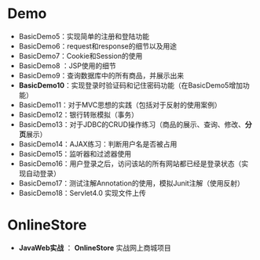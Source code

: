 # Demo

- BasicDemo5：实现简单的注册和登陆功能
- BasicDemo6：request和response的细节以及用途
- BasicDemo7：Cookie和Session的使用
- BasicDemo8 ：JSP使用的细节
- BasicDemo9：查询数据库中的所有商品，并展示出来
- **BasicDemo10**：实现登录时验证码和记住密码功能（在BasicDemo5增加功能）
- BasicDemo11：对于MVC思想的实践（包括对于反射的使用案例）
- BasicDemo12：银行转账模拟（事务）
- BasicDemo13：对于JDBC的CRUD操作练习（商品的展示、查询、修改、**分页**展示）
- BasicDemo14：AJAX练习：判断用户名是否被占用
- BasicDemo15：监听器和过滤器使用
- BasicDemo16：用户登录之后，访问该站的所有网站都已经是登录状态（实现自动登录）
- BasicDemo17：测试注解Annotation的使用，模拟Junit注解（使用反射）
- BasicDemo18：Servlet4.0 实现文件上传

# OnlineStore 

- **JavaWeb实战** ： **OnlineStore**  实战网上商城项目

















​     